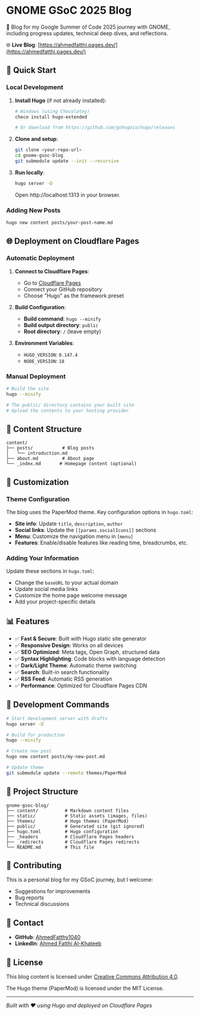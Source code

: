 # GNOME GSoC 2025 Blog

📝 Blog for my Google Summer of Code 2025 journey with GNOME, including progress updates, technical deep dives, and reflections.

🌐 **Live Blog**: [https://ahmedfatthi.pages.dev/](https://ahmedfatthi.pages.dev/)

## 🚀 Quick Start

### Local Development

1. **Install Hugo** (if not already installed):
   ```bash
   # Windows (using Chocolatey)
   choco install hugo-extended
   
   # Or download from https://github.com/gohugoio/hugo/releases
   ```

2. **Clone and setup**:
   ```bash
   git clone <your-repo-url>
   cd gnome-gsoc-blog
   git submodule update --init --recursive
   ```

3. **Run locally**:
   ```bash
   hugo server -D
   ```
   
   Open http://localhost:1313 in your browser.

### Adding New Posts

```bash
hugo new content posts/your-post-name.md
```

## 🌐 Deployment on Cloudflare Pages

### Automatic Deployment

1. **Connect to Cloudflare Pages**:
   - Go to [Cloudflare Pages](https://pages.cloudflare.com/)
   - Connect your GitHub repository
   - Choose "Hugo" as the framework preset

2. **Build Configuration**:
   - **Build command**: `hugo --minify`
   - **Build output directory**: `public`
   - **Root directory**: `/` (leave empty)

3. **Environment Variables**:
   - `HUGO_VERSION`: `0.147.4`
   - `NODE_VERSION`: `18`

### Manual Deployment

```bash
# Build the site
hugo --minify

# The public/ directory contains your built site
# Upload the contents to your hosting provider
```

## 📝 Content Structure

```
content/
├── posts/           # Blog posts
│   └── introduction.md
├── about.md         # About page
└── _index.md       # Homepage content (optional)
```

## 🎨 Customization

### Theme Configuration

The blog uses the PaperMod theme. Key configuration options in `hugo.toml`:

- **Site info**: Update `title`, `description`, `author`
- **Social links**: Update the `[[params.socialIcons]]` sections
- **Menu**: Customize the navigation menu in `[menu]`
- **Features**: Enable/disable features like reading time, breadcrumbs, etc.

### Adding Your Information

Update these sections in `hugo.toml`:
- Change the `baseURL` to your actual domain
- Update social media links
- Customize the home page welcome message
- Add your project-specific details

## 📊 Features

- ✅ **Fast & Secure**: Built with Hugo static site generator
- ✅ **Responsive Design**: Works on all devices
- ✅ **SEO Optimized**: Meta tags, Open Graph, structured data
- ✅ **Syntax Highlighting**: Code blocks with language detection
- ✅ **Dark/Light Theme**: Automatic theme switching
- ✅ **Search**: Built-in search functionality
- ✅ **RSS Feed**: Automatic RSS generation
- ✅ **Performance**: Optimized for Cloudflare Pages CDN

## 🔧 Development Commands

```bash
# Start development server with drafts
hugo server -D

# Build for production
hugo --minify

# Create new post
hugo new content posts/my-new-post.md

# Update theme
git submodule update --remote themes/PaperMod
```

## 📁 Project Structure

```
gnome-gsoc-blog/
├── content/          # Markdown content files
├── static/           # Static assets (images, files)
├── themes/           # Hugo themes (PaperMod)
├── public/           # Generated site (git ignored)
├── hugo.toml         # Hugo configuration
├── _headers          # Cloudflare Pages headers
├── _redirects        # Cloudflare Pages redirects
└── README.md         # This file
```

## 🤝 Contributing

This is a personal blog for my GSoC journey, but I welcome:
- Suggestions for improvements
- Bug reports
- Technical discussions

## 📧 Contact

- **GitHub**: [AhmedFatthy1040](https://github.com/AhmedFatthy1040)
- **LinkedIn**: [Ahmed Fatthi Al-Khateeb](https://www.linkedin.com/in/ahmedfatthi1040/)

## 📜 License

This blog content is licensed under [Creative Commons Attribution 4.0](https://creativecommons.org/licenses/by/4.0/).

The Hugo theme (PaperMod) is licensed under the MIT License.

---

*Built with ❤️ using Hugo and deployed on Cloudflare Pages*
